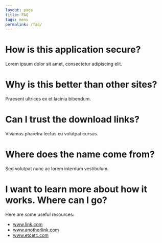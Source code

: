 ```yaml
---
layout: page
title: FAQ
tags: menu
permalink: /faq/
---
```


How is this application secure?
=
Lorem ipsum dolor sit amet, consectetur adipiscing elit.

Why is this better than other sites?
=
Praesent ultrices ex et lacinia bibendum.

Can I trust the download links?
=
Vivamus pharetra lectus eu volutpat cursus.

Where does the name come from?
=
Sed volutpat nunc ac lorem interdum vestibulum.

I want to learn more about how it works. Where can I go?
=
Here are some useful resources:
* <a>www.link.com</a>
* <a>www.anotherlink.com</a>
* <a>www.etcetc.com</a>
